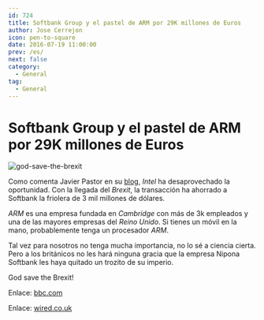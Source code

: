 ```yaml
---
id: 724
title: Softbank Group y el pastel de ARM por 29K millones de Euros
author: Jose Cerrejon
icon: pen-to-square
date: 2016-07-19 11:00:00
prev: /es/
next: false
category:
  - General
tag:
  - General
---
```


# Softbank Group y el pastel de ARM por 29K millones de Euros

![god-save-the-brexit](/images/2016/07/god-save-the-brexit.png)

Como comenta Javier Pastor en su [blog](http://www.javipas.com/2016/07/18/la-oportunidad-perdida-de-intel/), *Intel* ha desaprovechado la oportunidad. Con la llegada del *Brexit*, la transacción ha ahorrado a Softbank la friolera de 3 mil millones de dólares.

*ARM* es una empresa fundada en *Cambridge* con más de 3k empleados y una de las mayores empresas del *Reino Unido*. Si tienes un móvil en la mano, probablemente tenga un procesador *ARM*.

Tal vez para nosotros no tenga mucha importancia, no lo sé a ciencia cierta. Pero a los británicos no les hará ninguna gracia que la empresa Nipona Softbank les haya quitado un trozito de su imperio. 

God save the Brexit!

Enlace: [bbc.com](http://www.bbc.com/news/business-36822806)

Enlace: [wired.co.uk](http://www.wired.co.uk/article/arm-softbank-deal-price-brexit-bidding-war)
